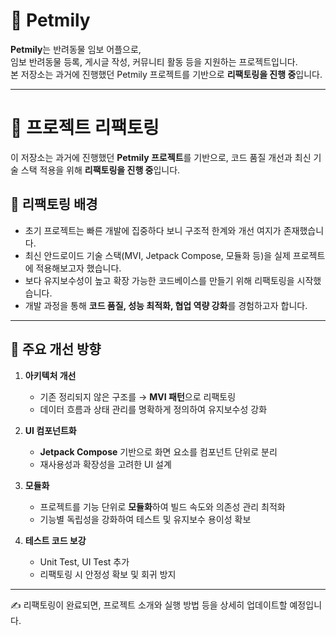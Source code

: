 # 🐾 Petmily

**Petmily**는 반려동물 임보 어플으로,  
임보 반려동물 등록, 게시글 작성, 커뮤니티 활동 등을 지원하는 프로젝트입니다.  
본 저장소는 과거에 진행했던 Petmily 프로젝트를 기반으로 **리팩토링을 진행 중**입니다.  

---

# 📌 프로젝트 리팩토링

이 저장소는 과거에 진행했던 **Petmily 프로젝트**를 기반으로, 코드 품질 개선과 최신 기술 스택 적용을 위해 **리팩토링을 진행 중**입니다.  

## 🔎 리팩토링 배경

- 초기 프로젝트는 빠른 개발에 집중하다 보니 구조적 한계와 개선 여지가 존재했습니다.  
- 최신 안드로이드 기술 스택(MVI, Jetpack Compose, 모듈화 등)을 실제 프로젝트에 적용해보고자 했습니다.  
- 보다 유지보수성이 높고 확장 가능한 코드베이스를 만들기 위해 리팩토링을 시작했습니다.  
- 개발 과정을 통해 **코드 품질, 성능 최적화, 협업 역량 강화**를 경험하고자 합니다.  

---

## 🎯 주요 개선 방향

1. **아키텍처 개선**  
   - 기존 정리되지 않은 구조를 → **MVI 패턴**으로 리팩토링  
   - 데이터 흐름과 상태 관리를 명확하게 정의하여 유지보수성 강화  

2. **UI 컴포넌트화**  
   - **Jetpack Compose** 기반으로 화면 요소를 컴포넌트 단위로 분리  
   - 재사용성과 확장성을 고려한 UI 설계  

3. **모듈화**  
   - 프로젝트를 기능 단위로 **모듈화**하여 빌드 속도와 의존성 관리 최적화  
   - 기능별 독립성을 강화하여 테스트 및 유지보수 용이성 확보  

4. **테스트 코드 보강**  
   - Unit Test, UI Test 추가  
   - 리팩토링 시 안정성 확보 및 회귀 방지  

---

✍️ 리팩토링이 완료되면, 프로젝트 소개와 실행 방법 등을 상세히 업데이트할 예정입니다.
